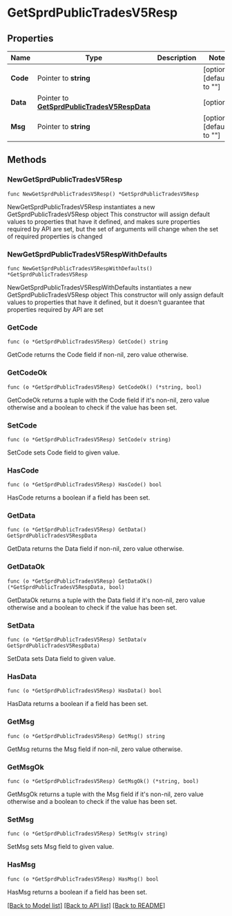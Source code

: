 # GetSprdPublicTradesV5Resp

## Properties

Name | Type | Description | Notes
------------ | ------------- | ------------- | -------------
**Code** | Pointer to **string** |  | [optional] [default to ""]
**Data** | Pointer to [**GetSprdPublicTradesV5RespData**](GetSprdPublicTradesV5RespData.md) |  | [optional] 
**Msg** | Pointer to **string** |  | [optional] [default to ""]

## Methods

### NewGetSprdPublicTradesV5Resp

`func NewGetSprdPublicTradesV5Resp() *GetSprdPublicTradesV5Resp`

NewGetSprdPublicTradesV5Resp instantiates a new GetSprdPublicTradesV5Resp object
This constructor will assign default values to properties that have it defined,
and makes sure properties required by API are set, but the set of arguments
will change when the set of required properties is changed

### NewGetSprdPublicTradesV5RespWithDefaults

`func NewGetSprdPublicTradesV5RespWithDefaults() *GetSprdPublicTradesV5Resp`

NewGetSprdPublicTradesV5RespWithDefaults instantiates a new GetSprdPublicTradesV5Resp object
This constructor will only assign default values to properties that have it defined,
but it doesn't guarantee that properties required by API are set

### GetCode

`func (o *GetSprdPublicTradesV5Resp) GetCode() string`

GetCode returns the Code field if non-nil, zero value otherwise.

### GetCodeOk

`func (o *GetSprdPublicTradesV5Resp) GetCodeOk() (*string, bool)`

GetCodeOk returns a tuple with the Code field if it's non-nil, zero value otherwise
and a boolean to check if the value has been set.

### SetCode

`func (o *GetSprdPublicTradesV5Resp) SetCode(v string)`

SetCode sets Code field to given value.

### HasCode

`func (o *GetSprdPublicTradesV5Resp) HasCode() bool`

HasCode returns a boolean if a field has been set.

### GetData

`func (o *GetSprdPublicTradesV5Resp) GetData() GetSprdPublicTradesV5RespData`

GetData returns the Data field if non-nil, zero value otherwise.

### GetDataOk

`func (o *GetSprdPublicTradesV5Resp) GetDataOk() (*GetSprdPublicTradesV5RespData, bool)`

GetDataOk returns a tuple with the Data field if it's non-nil, zero value otherwise
and a boolean to check if the value has been set.

### SetData

`func (o *GetSprdPublicTradesV5Resp) SetData(v GetSprdPublicTradesV5RespData)`

SetData sets Data field to given value.

### HasData

`func (o *GetSprdPublicTradesV5Resp) HasData() bool`

HasData returns a boolean if a field has been set.

### GetMsg

`func (o *GetSprdPublicTradesV5Resp) GetMsg() string`

GetMsg returns the Msg field if non-nil, zero value otherwise.

### GetMsgOk

`func (o *GetSprdPublicTradesV5Resp) GetMsgOk() (*string, bool)`

GetMsgOk returns a tuple with the Msg field if it's non-nil, zero value otherwise
and a boolean to check if the value has been set.

### SetMsg

`func (o *GetSprdPublicTradesV5Resp) SetMsg(v string)`

SetMsg sets Msg field to given value.

### HasMsg

`func (o *GetSprdPublicTradesV5Resp) HasMsg() bool`

HasMsg returns a boolean if a field has been set.


[[Back to Model list]](../README.md#documentation-for-models) [[Back to API list]](../README.md#documentation-for-api-endpoints) [[Back to README]](../README.md)


